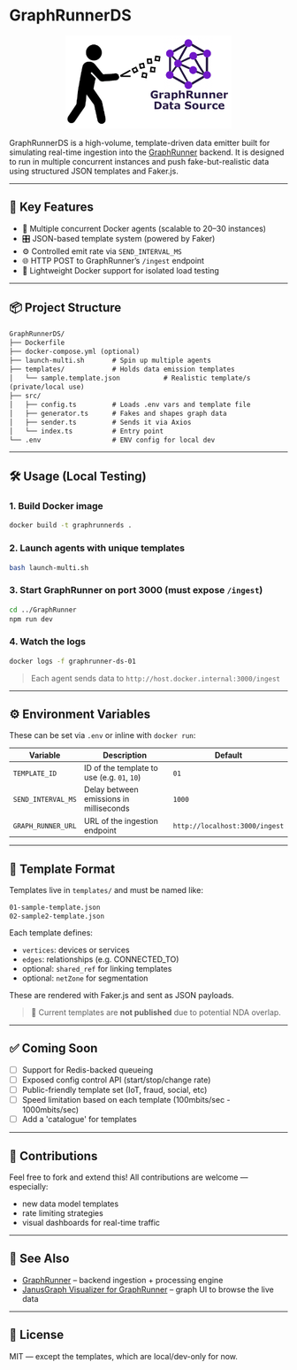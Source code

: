 # GraphRunnerDS

<p align="center">
  <img src="GraphRunnerDS.png" alt="GraphRunnerDS Logo" width="300" />
</p>

GraphRunnerDS is a high-volume, template-driven data emitter built for simulating real-time ingestion into the [GraphRunner](https://github.com/RORVI/GraphRunner) backend. It is designed to run in multiple concurrent instances and push fake-but-realistic data using structured JSON templates and Faker.js.

---

## 🚀 Key Features

- 🔁 Multiple concurrent Docker agents (scalable to 20–30 instances)
- 🎛️ JSON-based template system (powered by Faker)
- ⚙️ Controlled emit rate via `SEND_INTERVAL_MS`
- 🌐 HTTP POST to GraphRunner’s `/ingest` endpoint
- 🐳 Lightweight Docker support for isolated load testing

---

## 📦 Project Structure

```
GraphRunnerDS/
├── Dockerfile
├── docker-compose.yml (optional)
├── launch-multi.sh       # Spin up multiple agents
├── templates/            # Holds data emission templates
│   └── sample.template.json           # Realistic template/s (private/local use)
├── src/
│   ├── config.ts         # Loads .env vars and template file
│   ├── generator.ts      # Fakes and shapes graph data
│   ├── sender.ts         # Sends it via Axios
│   └── index.ts          # Entry point
└── .env                  # ENV config for local dev
```

---

## 🛠️ Usage (Local Testing)

### 1. Build Docker image
```bash
docker build -t graphrunnerds .
```

### 2. Launch agents with unique templates
```bash
bash launch-multi.sh
```

### 3. Start GraphRunner on port 3000 (must expose `/ingest`)
```bash
cd ../GraphRunner
npm run dev
```

### 4. Watch the logs
```bash
docker logs -f graphrunner-ds-01
```

> Each agent sends data to `http://host.docker.internal:3000/ingest`

---

## ⚙️ Environment Variables

These can be set via `.env` or inline with `docker run`:

| Variable           | Description                                     | Default                        |
|--------------------|-------------------------------------------------|--------------------------------|
| `TEMPLATE_ID`      | ID of the template to use (e.g. `01`, `10`)     | `01`                           |
| `SEND_INTERVAL_MS` | Delay between emissions in milliseconds         | `1000`                         |
| `GRAPH_RUNNER_URL` | URL of the ingestion endpoint                   | `http://localhost:3000/ingest` |

---

## 📁 Template Format

Templates live in `templates/` and must be named like:
```
01-sample-template.json
02-sample2-template.json
```

Each template defines:
- `vertices`: devices or services
- `edges`: relationships (e.g. CONNECTED_TO)
- optional: `shared_ref` for linking templates
- optional: `netZone` for segmentation

These are rendered with Faker.js and sent as JSON payloads.

> 🚫 Current templates are **not published** due to potential NDA overlap.

---

## ✅ Coming Soon

- [ ] Support for Redis-backed queueing
- [ ] Exposed config control API (start/stop/change rate)
- [ ] Public-friendly template set (IoT, fraud, social, etc)
- [ ] Speed limitation based on each template (100mbits/sec - 1000mbits/sec)
- [ ] Add a 'catalogue' for templates

---

## 🤝 Contributions

Feel free to fork and extend this! All contributions are welcome — especially:
- new data model templates
- rate limiting strategies
- visual dashboards for real-time traffic

---

## 👀 See Also

- [GraphRunner](https://github.com/RORVI/GraphRunner) – backend ingestion + processing engine
- [JanusGraph Visualizer for GraphRunner](https://github.com/RORVI/janusgraph-visualizer-for-graphrunner) – graph UI to browse the live data

---

## 📣 License
MIT — except the templates, which are local/dev-only for now.